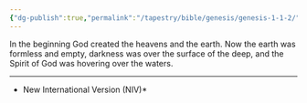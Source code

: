 ```yaml
---
{"dg-publish":true,"permalink":"/tapestry/bible/genesis/genesis-1-1-2/","title":"Genesis 1:1–2","tags":["bible-verse","bible-verse"],"dgHomeLink":true,"dgShowLocalGraph":true,"dgEnableSearch":true}
---
```



In the beginning God created the heavens and the earth.  Now the earth was formless and empty, darkness was over the surface of the deep, and the Spirit of God was hovering over the waters.

---
* New International Version (NIV)*